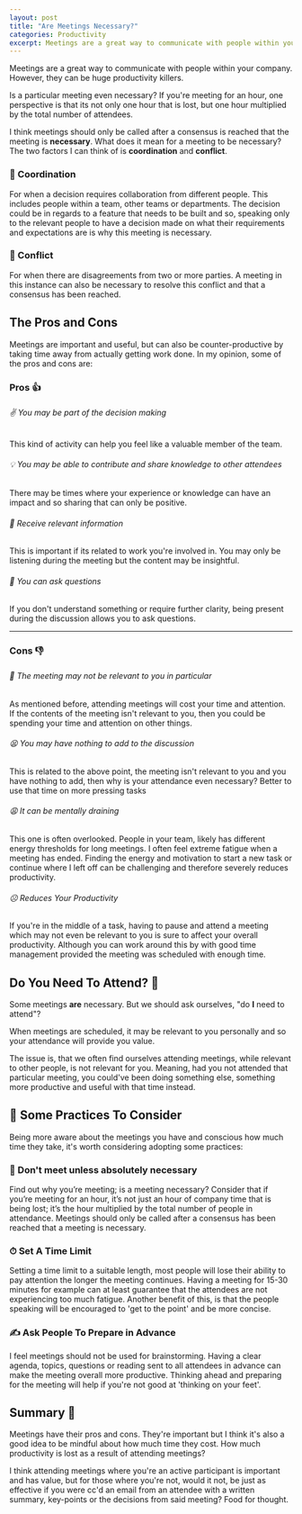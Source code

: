 ```yaml
---
layout: post
title: "Are Meetings Necessary?"
categories: Productivity
excerpt: Meetings are a great way to communicate with people within your company. However, they can be huge productivity killers.
---
```


Meetings are a great way to communicate with people within your company. However, they can be huge productivity killers.

Is a particular meeting even necessary? If you're meeting for an hour, one perspective is that its not only one hour that is lost, but one hour multiplied by the total number of attendees.

I think meetings should only be called after a consensus is reached that the meeting is **necessary**. What does it mean for a meeting to be necessary? The two factors I can think of is **coordination** and **conflict**.

### &#x1f91d; Coordination
For when a decision requires collaboration from different people. This includes people within a team, other teams or departments. The decision could be in regards to a feature that needs to be built and so,  speaking only to the relevant people to have a decision made on what their requirements and expectations are is why this meeting is necessary.

### &#x1f93c; Conflict
For when there are disagreements from two or more parties. A meeting in this instance can also be necessary to resolve this conflict and that a consensus has been reached.

## The Pros and Cons

Meetings are important and useful, but can also be counter-productive by taking time away from actually getting work done. In my opinion, some of the pros and cons are:

### Pros &#x1f44d;

###### &#x270c; You may be part of the decision making
This kind of activity can help you feel like a valuable member of the team.

###### &#x1f4a1; You may be able to contribute and share knowledge to other attendees
There may be times where your experience or knowledge can have an impact and so sharing that can only be positive.

###### &#x1f4f0; Receive relevant information
This is important if its related to work you're involved in. You may only be listening during the meeting but the content may be insightful.

###### &#x1f4e2; You can ask questions
If you don't understand something or require further clarity, being present during the discussion allows you to ask questions.

---

### Cons &#x1f44e;

###### &#x1f937; The meeting may not be relevant to you in particular
As mentioned before, attending meetings will cost your time and attention. If the contents of the meeting isn't relevant to you, then you could be spending your time and attention on other things.

###### &#x1f62b; You may have nothing to add to the discussion
This is related to the above point, the meeting isn't relevant to you and you have nothing to add, then why is your attendance even necessary? Better to use that time on more pressing tasks

###### &#x1f629; It can be mentally draining
This one is often overlooked. People in your team, likely has different energy thresholds for long meetings. I often feel extreme fatigue when a meeting has ended. Finding the energy and motivation to start a new task or continue where I left off can be challenging and therefore severely reduces productivity.

###### &#x2639; Reduces Your Productivity
If you're in the middle of a task, having to pause and attend a meeting which may not even be relevant to you is sure to affect your overall productivity. Although you can work around this by with good time management provided the meeting was scheduled with enough time.

## Do You Need To Attend? &#x1f937;

Some meetings **are** necessary. But we should ask ourselves, "do **I** need to attend"?

When meetings are scheduled, it may be relevant to you personally and so your attendance will provide you value.

The issue is, that we often find ourselves attending meetings, while relevant to other people, is not relevant for you. Meaning, had you not attended that particular meeting, you could've been doing something else, something more productive and useful with that time instead.

## &#x1f9cd; Some Practices To Consider

Being more aware about the meetings you have and conscious how much time they take, it's worth considering adopting some practices:

### &#x1f3c3; Don't meet unless absolutely necessary

Find out why you’re meeting; is a meeting necessary? Consider that if you’re meeting for an hour, it’s not just an hour of company time that is being lost; it’s the hour multiplied by the total number of people in attendance. Meetings should only be called after a consensus has been reached that a meeting is necessary.

### &#x23f1; Set A Time Limit

Setting a time limit to a suitable length, most people will lose their ability to pay attention the longer the meeting continues. Having a meeting for 15-30 minutes for example can at least guarantee that the attendees are not experiencing too much fatigue. Another benefit of this, is that the people speaking will be encouraged to 'get to the point' and be more concise.

### &#x270d; Ask People To Prepare in Advance

I feel meetings should not be used for brainstorming. Having a clear agenda, topics, questions or reading sent to all attendees in advance can make the meeting overall more productive. Thinking ahead and preparing for the meeting will help if you're not good at 'thinking on your feet'.

## Summary &#x1f4dd;

Meetings have their pros and cons. They're important but I think it's also a good idea to be mindful about how much time they cost.
How much productivity is lost as a result of attending meetings?

I think attending meetings where you're an active participant is important and has value, but for those where you're not, would it not, be just as effective if you were cc'd an email from an attendee with a written summary, key-points or the decisions from said meeting? Food for thought.
